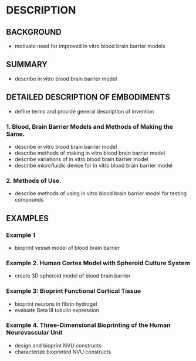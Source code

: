 # DESCRIPTION

## BACKGROUND

- motivate need for improved in vitro blood brain barrier models

## SUMMARY

- describe in vitro blood brain barrier model

## DETAILED DESCRIPTION OF EMBODIMENTS

- define terms and provide general description of invention

### 1. Blood, Brain Barrier Models and Methods of Making the Same.

- describe in vitro blood brain barrier model
- describe methods of making in vitro blood brain barrier model
- describe variations of in vitro blood brain barrier model
- describe microfluidic device for in vitro blood brain barrier model

### 2. Methods of Use.

- describe methods of using in vitro blood brain barrier model for testing compounds

## EXAMPLES

### Example 1

- bioprint vessel model of blood brain barrier

### Example 2. Human Cortex Model with Spheroid Culture System

- create 3D spheroid model of blood brain barrier

### Example 3: Bioprint Functional Cortical Tissue

- bioprint neurons in fibrin hydrogel
- evaluate Beta III tubulin expression

### Example 4. Three-Dimensional Bioprinting of the Human Neurovascular Unit

- design and bioprint NVU constructs
- characterize bioprinted NVU constructs


